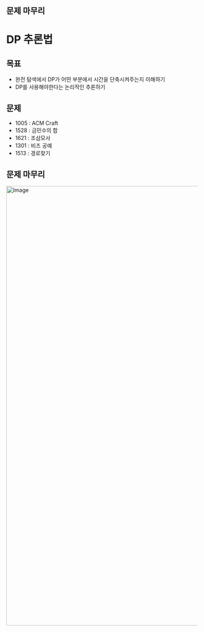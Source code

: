 ## 문제 마무리
# DP 추론법
## 목표
- 완전 탐색에서 DP가 어떤 부분에서 시간을 단축시켜주는지 이해하기
- DP를 사용해야한다는 논리적인 추론하기
## 문제
- 1005 : ACM Craft
- 1528 : 금민수의 합
- 1621 : 조삼모사
- 1301 : 비즈 공예
- 1513 : 경로찾기

## 문제 마무리
<img width="1155" alt="Image" src="https://github.com/user-attachments/assets/e64004dd-ed9b-4fa0-8ec3-74c9ae07c04f" />
